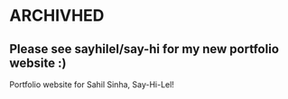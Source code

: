 # ARCHIVHED
## Please see sayhilel/say-hi for my new portfolio website :)
Portfolio website for Sahil Sinha, Say-Hi-Lel!
